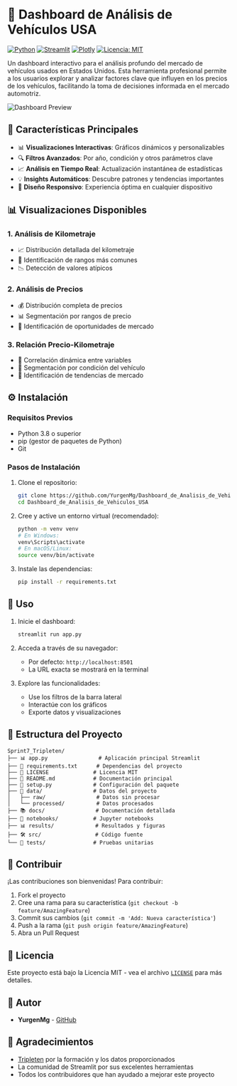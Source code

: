 # 🚗 Dashboard de Análisis de Vehículos USA

[![Python](https://img.shields.io/badge/Python-3.8%2B-blue?style=for-the-badge&logo=python&logoColor=white)](https://www.python.org/)
[![Streamlit](https://img.shields.io/badge/Streamlit-1.0%2B-FF4B4B?style=for-the-badge&logo=streamlit&logoColor=white)](https://streamlit.io/)
[![Plotly](https://img.shields.io/badge/Plotly-5.0%2B-3F4F75?style=for-the-badge&logo=plotly&logoColor=white)](https://plotly.com/)
[![Licencia: MIT](https://img.shields.io/badge/Licencia-MIT-yellow.svg?style=for-the-badge)](https://opensource.org/licenses/MIT)

Un dashboard interactivo para el análisis profundo del mercado de vehículos usados en Estados Unidos. Esta herramienta profesional permite a los usuarios explorar y analizar factores clave que influyen en los precios de los vehículos, facilitando la toma de decisiones informada en el mercado automotriz.

![Dashboard Preview](https://raw.githubusercontent.com/YurgenMg/Sprint7_Tripleten/main/docs/dashboard_preview.png)

## 🌟 Características Principales

- 📊 **Visualizaciones Interactivas**: Gráficos dinámicos y personalizables
- 🔍 **Filtros Avanzados**: Por año, condición y otros parámetros clave
- 📈 **Análisis en Tiempo Real**: Actualización instantánea de estadísticas
- 💡 **Insights Automáticos**: Descubre patrones y tendencias importantes
- 📱 **Diseño Responsivo**: Experiencia óptima en cualquier dispositivo

## 📊 Visualizaciones Disponibles

### 1. Análisis de Kilometraje
- 📈 Distribución detallada del kilometraje
- 🎯 Identificación de rangos más comunes
- 📉 Detección de valores atípicos

### 2. Análisis de Precios
- 💰 Distribución completa de precios
- 📊 Segmentación por rangos de precio
- 💎 Identificación de oportunidades de mercado

### 3. Relación Precio-Kilometraje
- 🔄 Correlación dinámica entre variables
- 🎨 Segmentación por condición del vehículo
- 🎯 Identificación de tendencias de mercado

## ⚙️ Instalación

### Requisitos Previos
- Python 3.8 o superior
- pip (gestor de paquetes de Python)
- Git

### Pasos de Instalación

1. Clone el repositorio:
   ```bash
   git clone https://github.com/YurgenMg/Dashboard_de_Analisis_de_Vehiculos_USA.git
   cd Dashboard_de_Analisis_de_Vehiculos_USA
   ```

2. Cree y active un entorno virtual (recomendado):
   ```bash
   python -m venv venv
   # En Windows:
   venv\Scripts\activate
   # En macOS/Linux:
   source venv/bin/activate
   ```

3. Instale las dependencias:
   ```bash
   pip install -r requirements.txt
   ```

## 🚀 Uso

1. Inicie el dashboard:
   ```bash
   streamlit run app.py
   ```

2. Acceda a través de su navegador:
   - Por defecto: `http://localhost:8501`
   - La URL exacta se mostrará en la terminal

3. Explore las funcionalidades:
   - Use los filtros de la barra lateral
   - Interactúe con los gráficos
   - Exporte datos y visualizaciones

## 📁 Estructura del Proyecto

```
Sprint7_Tripleten/
├── 📊 app.py                # Aplicación principal Streamlit
├── 📝 requirements.txt      # Dependencias del proyecto
├── 📜 LICENSE              # Licencia MIT
├── 📖 README.md            # Documentación principal
├── 🔧 setup.py             # Configuración del paquete
├── 📂 data/                # Datos del proyecto
│   ├── raw/                # Datos sin procesar
│   └── processed/          # Datos procesados
├── 📚 docs/                # Documentación detallada
├── 📓 notebooks/           # Jupyter notebooks
├── 📊 results/             # Resultados y figuras
├── 🛠️ src/                 # Código fuente
└── 🧪 tests/               # Pruebas unitarias
```

## 🤝 Contribuir

¡Las contribuciones son bienvenidas! Para contribuir:

1. Fork el proyecto
2. Cree una rama para su característica (`git checkout -b feature/AmazingFeature`)
3. Commit sus cambios (`git commit -m 'Add: Nueva característica'`)
4. Push a la rama (`git push origin feature/AmazingFeature`)
5. Abra un Pull Request

## 📜 Licencia

Este proyecto está bajo la Licencia MIT - vea el archivo [`LICENSE`](LICENSE) para más detalles.

## 👥 Autor

- **YurgenMg** - [GitHub](https://github.com/YurgenMg)

## 🙏 Agradecimientos

- [Tripleten](https://tripleten.com) por la formación y los datos proporcionados
- La comunidad de Streamlit por sus excelentes herramientas
- Todos los contribuidores que han ayudado a mejorar este proyecto
